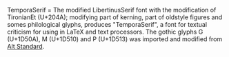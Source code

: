 TemporaSerif = The modified LibertinusSerif font with the modification of TironianEt (U+204A); modifying part of kerning, part of oldstyle figures and somes philological glyphs, produces "TemporaSerif", a font for textual criticism for using in LaTeX and text processors.
The gothic glyphs G (U+1D50A), M (U+1D510) and P (U+1D513) was imported and modified from [Alt Standard](https://github.com/Ioannes-Brclds/AltStandard.git).
